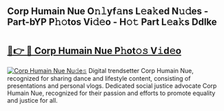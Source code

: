 ## Corp Humain Nue O𝚗𝚕yf𝚊ns L𝚎a𝚔ed N𝚞𝚍es - Part-bYP P𝚑𝚘tos Vi𝚍𝚎o - H𝚘𝚝 Part L𝚎a𝚔s Ddlke

# <h2><a href="http://kf75rn.oniu.top/?m=Corp+Humain+Nue">🔗👉 🔴 Corp Humain Nue P𝚑ot𝚘𝚜 V𝚒d𝚎o</a></h2>

[![Corp Humain Nue Nu𝚍e𝚜](https://i.imgur.com/0qMVB7G.gif)](http://kf75rn.oniu.top/?m=Corp+Humain+Nue)
Digital trendsetter Corp Humain Nue, recognized for sharing dance and lifestyle content, consisting of presentations and personal vlogs. Dedicated social justice advocate Corp Humain Nue, recognized for their passion and efforts to promote equality and justice for all.  

